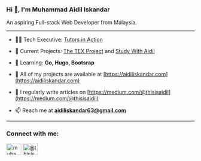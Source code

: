 ### **Hi 👋, I'm Muhammad Aidil Iskandar**
An aspiring Full-stack Web Developer from Malaysia.

---
- 🧑‍💻 Tech Executive: [Tutors in Action](https://tutors-in-action.org/)

- 🔭 Current Projects: [The TEX Project](https://github.com/The-TEX-Team/the-tex-project) and [Study With Aidil](https://github.com/aidil-sekandar/study-with-aidil)

- 🌱 Learning: **Go, Hugo, Bootsrap**

- 📔 All of my projects are available at [https://aidiliskandar.com](https://aidiliskandar.com)

- 📝 I regularly write articles on [https://medium.com/@thisisaidil](https://medium.com/@thisisaidil)

- 📫 Reach me at **aidiliskandar63@gmail.com**

---

<h3 align="left">Connect with me:</h3>
<p align="left">
<a href="https://linkedin.com/in/muhammad-aidil-iskandar" target="blank"><img align="center" src="https://raw.githubusercontent.com/rahuldkjain/github-profile-readme-generator/master/src/images/icons/Social/linked-in-alt.svg" alt="muhammad-aidil-iskandar" height="30" width="40" /></a>
<a href="https://medium.com/@thisisaidil" target="blank"><img align="center" src="https://raw.githubusercontent.com/rahuldkjain/github-profile-readme-generator/master/src/images/icons/Social/medium.svg" alt="@thisisaidil" height="30" width="40" /></a>
</p>
